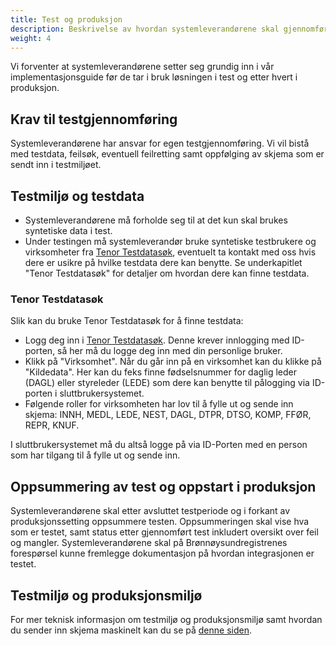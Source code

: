 ```yaml
---
title: Test og produksjon
description: Beskrivelse av hvordan systemleverandørene skal gjennomføre testing før de tar i bruk løsningen i produksjon
weight: 4
---
```


Vi forventer at systemleverandørene setter seg grundig inn i vår implementasjonsguide før de tar i bruk løsningen i test og etter hvert i produksjon.

## Krav til testgjennomføring
Systemleverandørene har ansvar for egen testgjennomføring. Vi vil bistå med testdata, feilsøk, eventuell feilretting samt oppfølging av skjema som er sendt inn i testmiljøet.

## Testmiljø og testdata
* Systemleverandørene må forholde seg til at det kun skal brukes syntetiske data i test.
* Under testingen må systemleverandør bruke syntetiske testbrukere og virksomheter fra [Tenor Testdatasøk](https://www.skatteetaten.no/skjema/testdata/), eventuelt ta kontakt med oss hvis dere er usikre på hvilke testdata dere kan benytte. Se underkapitlet "Tenor Testdatasøk" for detaljer om hvordan dere kan finne testdata.

### Tenor Testdatasøk
Slik kan du bruke Tenor Testdatasøk for å finne testdata:
* Logg deg inn i [Tenor Testdatasøk](https://www.skatteetaten.no/skjema/testdata/). Denne krever innlogging med ID-porten, så her må du logge deg inn med din personlige bruker.
* Klikk på "Virksomhet". Når du går inn på en virksomhet kan du klikke på "Kildedata". Her kan du feks finne fødselsnummer for daglig leder (DAGL) eller styreleder (LEDE) som dere kan benytte til pålogging via ID-porten i sluttbrukersystemet.
* Følgende roller for virksomheten har lov til å fylle ut og sende inn skjema: INNH, MEDL, LEDE, NEST, DAGL, DTPR, DTSO, KOMP, FFØR, REPR, KNUF. 

I sluttbrukersystemet må du altså logge på via ID-Porten med en person som har tilgang til å fylle ut og sende inn.
## Oppsummering av test og oppstart i produksjon
Systemleverandørene skal etter avsluttet testperiode og i forkant av produksjonssetting oppsummere testen. Oppsummeringen skal vise hva som er testet, samt status etter gjennomført test inkludert oversikt over feil og mangler. Systemleverandørene skal på Brønnøysundregistrenes forespørsel kunne fremlegge dokumentasjon på hvordan integrasjonen er testet.

## Testmiljø og produksjonsmiljø
For mer teknisk informasjon om testmiljø og produksjonsmiljø samt hvordan du sender inn skjema maskinelt kan du se på [denne siden](../hvordan-sende-inn).
